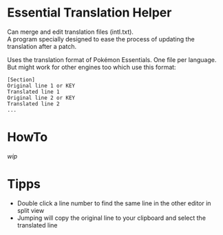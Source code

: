 # Essential Translation Helper
Can merge and edit translation files (intl.txt).  
A program specially designed to ease the process of updating the translation after a patch.

Uses the translation format of Pokémon Essentials. One file per language.  
But might work for other engines too which use this format:
```
[Section]
Original line 1 or KEY
Translated line 1
Original line 2 or KEY
Translated line 2
...
```

# HowTo
_wip_


# Tipps
- Double click a line number to find the same line in the other editor in split view
- Jumping will copy the original line to your clipboard and select the translated line
